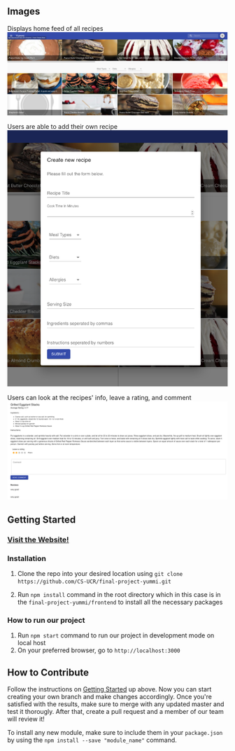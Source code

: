 ## Images
Displays home feed of all recipes
<img src="frontend/src/Images/home_feed.png">

Users are able to add their own recipe
<img src="frontend/src/Images/create_new_recipe.png">

Users can look at the recipes' info, leave a rating, and comment
<img src="frontend/src/Images/recipe_info.png">

## Getting Started

### [Visit the Website!](http://yummmi.herokuapp.com/)

### Installation

1. Clone the repo into your desired location using `git clone https://github.com/CS-UCR/final-project-yummi.git`

2. Run `npm install` command in the root directory which in this case is in the `final-project-yummi/frontend` to install all the necessary packages

### How to run our project

1. Run `npm start` command to run our project in development mode on local host
2. On your preferred browser, go to `http://localhost:3000`

## How to Contribute

Follow the instructions on [Getting Started](#getting-started) up above. Now you can start creating your own branch and make changes accordingly. Once you're satisfied with the results, make sure to merge with any updated master and test it thorougly. After that, create a pull request and a member of our team will review it!

To install any new module, make sure to include them in your `package.json` by using the `npm install --save "module_name"` command.


